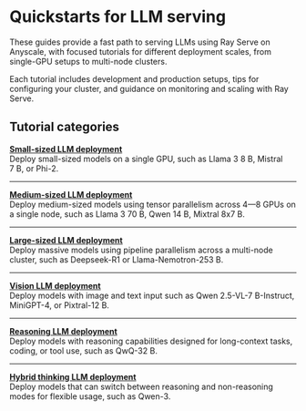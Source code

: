 <!--
Do not modify this README. This file is a copy of the notebook and is not used to display the content.
Modify notebook.ipynb instead, then regenerate this file with:
jupyter nbconvert "$notebook.ipynb" --to markdown --output "README.md"
-->

# Quickstarts for LLM serving

These guides provide a fast path to serving LLMs using Ray Serve on Anyscale, with focused tutorials for different deployment scales, from single-GPU setups to multi-node clusters.

Each tutorial includes development and production setups, tips for configuring your cluster, and guidance on monitoring and scaling with Ray Serve.

## Tutorial categories

**[Small-sized LLM deployment](https://docs.ray.io/en/latest/ray-overview/examples/deployment-serve-llm/small-size-llm/README.html)**  
Deploy small-sized models on a single GPU, such as Llama 3 8&nbsp;B, Mistral 7&nbsp;B, or Phi-2.  

---

**[Medium-sized LLM deployment](https://docs.ray.io/en/latest/ray-overview/examples/deployment-serve-llm/medium-size-llm/README.html)**  
Deploy medium-sized models using tensor parallelism across 4—8 GPUs on a single node, such as Llama 3 70&nbsp;B, Qwen 14&nbsp;B, Mixtral 8x7&nbsp;B.  

---

**[Large-sized LLM deployment](https://docs.ray.io/en/latest/ray-overview/examples/deployment-serve-llm/large-size-llm/README.html)**  
Deploy massive models using pipeline parallelism across a multi-node cluster, such as Deepseek-R1 or Llama-Nemotron-253&nbsp;B.  

---

**[Vision LLM deployment](https://docs.ray.io/en/latest/ray-overview/examples/deployment-serve-llm/vision-llm/README.html)**  
Deploy models with image and text input such as Qwen 2.5-VL-7&nbsp;B-Instruct, MiniGPT-4, or Pixtral-12&nbsp;B.  

---

**[Reasoning LLM deployment](https://docs.ray.io/en/latest/ray-overview/examples/deployment-serve-llm/reasoning-llm/README.html)**  
Deploy models with reasoning capabilities designed for long-context tasks, coding, or tool use, such as QwQ-32&nbsp;B.  

---

**[Hybrid thinking LLM deployment](https://docs.ray.io/en/latest/ray-overview/examples/deployment-serve-llm/hybrid-reasoning-llm/README.html)**  
Deploy models that can switch between reasoning and non-reasoning modes for flexible usage, such as Qwen-3.
